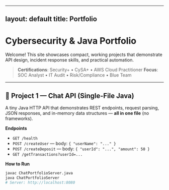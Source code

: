 
---
layout: default
title: Portfolio
---

# Cybersecurity & Java Portfolio

Welcome! This site showcases compact, working projects that demonstrate API design, incident response skills, and practical automation.

> **Certifications**: Security+ • CySA+ • AWS Cloud Practitioner
> **Focus**: SOC Analyst • IT Audit • Risk/Compliance • Blue Team

---

## 🔹 Project 1 — Chat API (Single-File Java)

A tiny Java HTTP API that demonstrates REST endpoints, request parsing, JSON responses, and in-memory data structures — **all in one file** (no frameworks).

**Endpoints**
- `GET /health`
- `POST /createUser` — body: `{ "userName": "..." }`
- `POST /createDeposit` — body: `{ "userId": "...", "amount": 50 }`
- `GET /getTransactions?userId=...`

**How to Run**
```bash
javac ChatPortfolioServer.java
java ChatPortfolioServer
# Server: http://localhost:8080
